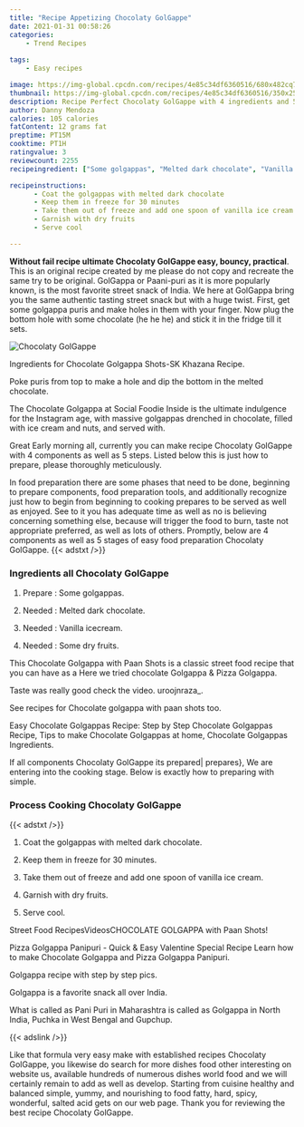 ```yaml
---
title: "Recipe Appetizing Chocolaty GolGappe"
date: 2021-01-31 00:58:26
categories:
    - Trend Recipes
    
tags:
    - Easy recipes

image: https://img-global.cpcdn.com/recipes/4e85c34df6360516/680x482cq70/chocolaty-golgappe-recipe-main-photo.jpg
thumbnail: https://img-global.cpcdn.com/recipes/4e85c34df6360516/350x250cq70/chocolaty-golgappe-recipe-main-photo.jpg
description: Recipe Perfect Chocolaty GolGappe with 4 ingredients and 5 stages of easy cooking.
author: Danny Mendoza
calories: 105 calories
fatContent: 12 grams fat
preptime: PT15M
cooktime: PT1H
ratingvalue: 3
reviewcount: 2255
recipeingredient: ["Some golgappas", "Melted dark chocolate", "Vanilla icecream", "Some dry fruits"]

recipeinstructions: 
      - Coat the golgappas with melted dark chocolate 
      - Keep them in freeze for 30 minutes 
      - Take them out of freeze and add one spoon of vanilla ice cream 
      - Garnish with dry fruits 
      - Serve cool

---
```




**Without fail recipe ultimate Chocolaty GolGappe easy, bouncy, practical**. This is an original recipe created by me please do not copy and recreate the same try to be original. GolGappa or Paani-puri as it is more popularly known, is the most favorite street snack of India. We here at GolGappa bring you the same authentic tasting street snack but with a huge twist. First, get some golgappa puris and make holes in them with your finger. Now plug the bottom hole with some chocolate (he he he) and stick it in the fridge till it sets.


![Chocolaty GolGappe](https://img-global.cpcdn.com/recipes/4e85c34df6360516/680x482cq70/chocolaty-golgappe-recipe-main-photo.jpg "Chocolaty GolGappe")



Ingredients for Chocolate Golgappa Shots-SK Khazana Recipe.

Poke puris from top to make a hole and dip the bottom in the melted chocolate.

The Chocolate Golgappa at Social Foodie Inside is the ultimate indulgence for the Instagram age, with massive golgappas drenched in chocolate, filled with ice cream and nuts, and served with.


Great Early morning all, currently you can make recipe Chocolaty GolGappe with 4 components as well as 5 steps. Listed below this is just how to prepare, please thoroughly meticulously.

In food preparation there are some phases that need to be done, beginning to prepare components, food preparation tools, and additionally recognize just how to begin from beginning to cooking prepares to be served as well as enjoyed. See to it you has adequate time as well as no is believing concerning something else, because will trigger the food to burn, taste not appropriate preferred, as well as lots of others. Promptly, below are 4 components as well as 5 stages of easy food preparation Chocolaty GolGappe.
{{< adstxt />}}

### Ingredients all Chocolaty GolGappe


1. Prepare  : Some golgappas.

1. Needed  : Melted dark chocolate.

1. Needed  : Vanilla icecream.

1. Needed  : Some dry fruits.


This Chocolate Golgappa with Paan Shots is a classic street food recipe that you can have as a Here we tried chocolate Golgappa &amp; Pizza Golgappa.

Taste was really good check the video. uroojnraza_.

See recipes for Chocolate golgappa with paan shots too.

Easy Chocolate Golgappas Recipe: Step by Step Chocolate Golgappas Recipe, Tips to make Chocolate Golgappas at home, Chocolate Golgappas Ingredients.


If all components Chocolaty GolGappe its prepared| prepares}, We are entering into the cooking stage. Below is exactly how to preparing with simple.

### Process Cooking Chocolaty GolGappe

{{< adstxt />}}


1. Coat the golgappas with melted dark chocolate.



1. Keep them in freeze for 30 minutes.



1. Take them out of freeze and add one spoon of vanilla ice cream.



1. Garnish with dry fruits.



1. Serve cool.




Street Food RecipesVideosCHOCOLATE GOLGAPPA with Paan Shots!

Pizza Golgappa Panipuri - Quick &amp; Easy Valentine Special Recipe Learn how to make Chocolate Golgappa and Pizza Golgappa Panipuri.

Golgappa recipe with step by step pics.

Golgappa is a favorite snack all over India.

What is called as Pani Puri in Maharashtra is called as Golgappa in North India, Puchka in West Bengal and Gupchup.


{{< adslink />}}

Like that formula very easy make with established recipes Chocolaty GolGappe, you likewise do search for more dishes food other interesting on website us, available hundreds of numerous dishes world food and we will certainly remain to add as well as develop. Starting from cuisine healthy and balanced simple, yummy, and nourishing to food fatty, hard, spicy, wonderful, salted acid gets on our web page. Thank you for reviewing the best recipe Chocolaty GolGappe.
